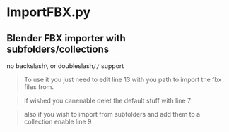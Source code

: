 # ImportFBX.py

## Blender FBX importer with subfolders/collections

no backslash`\` or doubleslash`//` support 

> To use it you just need to edit line 13 with you path to import the fbx files from. 

> if wished you canenable delet the default stuff with line 7

> also if you wish to import from subfolders and add them to a collection enable line 9
